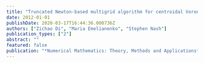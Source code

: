 ```yaml
---
title: "Truncated Newton-based multigrid algorithm for centroidal Voronoi diagram calculation"
date: 2012-01-01
publishDate: 2020-03-17T16:44:36.000736Z
authors: ["Zichao Di", "Maria Emelianenko", "Stephen Nash"]
publication_types: ["2"]
abstract: ""
featured: false
publication: "*Numerical Mathematics: Theory, Methods and Applications*"
---
```


